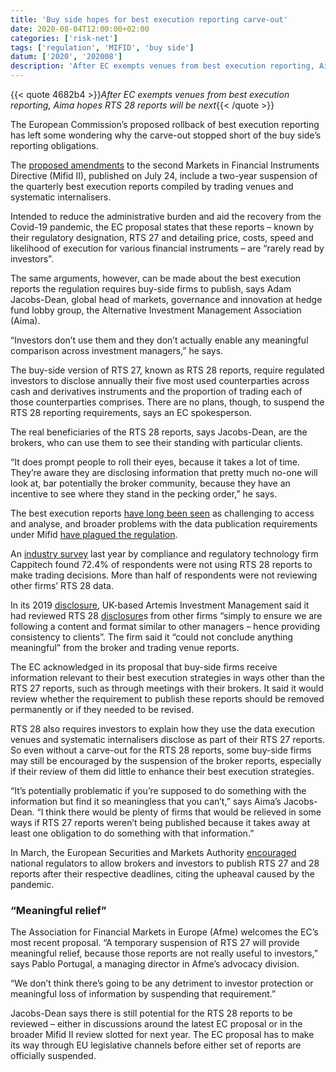 ```yaml
---
title: 'Buy side hopes for best execution reporting carve-out'
date: 2020-08-04T12:00:00+02:00
categories: ['risk-net']
tags: ['regulation', 'MIFID', 'buy side']
datum: ['2020', '202008']
description: 'After EC exempts venues from best execution reporting, Aima hopes RTS 28 reports will be next'
---
```


{{< quote 4682b4 >}}_After EC exempts venues from best execution reporting, Aima hopes RTS 28 reports will be next_{{< /quote >}}

The European Commission’s proposed rollback of best execution reporting has left some wondering why the carve-out stopped short of the buy side’s reporting obligations.

The [proposed amendments](https://ec.europa.eu/finance/docs/law/200724-mifid-review-proposal_en.pdf) to the second Markets in Financial Instruments Directive (Mifid II), published on July 24, include a two-year suspension of the quarterly best execution reports compiled by trading venues and systematic internalisers.

Intended to reduce the administrative burden and aid the recovery from the Covid-19 pandemic, the EC proposal states that these reports – known by their regulatory designation, RTS 27 and detailing price, costs, speed and likelihood of execution for various financial instruments – are “rarely read by investors”.

The same arguments, however, can be made about the best execution reports the regulation requires buy-side firms to publish, says Adam Jacobs-Dean, global head of markets, governance and innovation at hedge fund lobby group, the Alternative Investment Management Association (Aima).

“Investors don’t use them and they don’t actually enable any meaningful comparison across investment managers,” he says.

The buy-side version of RTS 27, known as RTS 28 reports, require regulated investors to disclose annually their five most used counterparties across cash and derivatives instruments and the proportion of trading each of those counterparties comprises. There are no plans, though, to suspend the RTS 28 reporting requirements, says an EC spokesperson.

The real beneficiaries of the RTS 28 reports, says Jacobs-Dean, are the brokers, who can use them to see their standing with particular clients.

“It does prompt people to roll their eyes, because it takes a lot of time. They’re aware they are disclosing information that pretty much no-one will look at, bar potentially the broker community, because they have an incentive to see where they stand in the pecking order,” he says.

The best execution reports [have long been seen](https://www.risk.net/derivatives/6302776/investors-bemoan-mifid-ii-best-ex-failings) as challenging to access and analyse, and broader problems with the data publication requirements under Mifid [have plagued the regulation](https://www.risk.net/regulation/7649641/improving-mifid-post-trade-transparency-splits-markets).

An [industry survey](https://cdn2.hubspot.net/hubfs/4718200/Cappitech%20MiFID%20II%20&%20Best%20Execution%20Industry%20Survey.pdf) last year by compliance and regulatory technology firm Cappitech found 72.4% of respondents were not using RTS 28 reports to make trading decisions. More than half of respondents were not reviewing other firms’ RTS 28 data.

In its 2019 [disclosure](https://www.artemisfunds.com/en/gbr/adviser/resources/rts-28-execution-venues), UK-based Artemis Investment Management said it had reviewed RTS 28 [disclosure](https://www.artemisfunds.com/en/gbr/adviser/resources/rts-28-execution-venues)s from other firms “simply to ensure we are following a content and format similar to other managers – hence providing consistency to clients”. The firm said it “could not conclude anything meaningful” from the broker and trading venue reports.

The EC acknowledged in its proposal that buy-side firms receive information relevant to their best execution strategies in ways other than the RTS 27 reports, such as through meetings with their brokers. It said it would review whether the requirement to publish these reports should be removed permanently or if they needed to be revised.

RTS 28 also requires investors to explain how they use the data execution venues and systematic internalisers disclose as part of their RTS 27 reports. So even without a carve-out for the RTS 28 reports, some buy-side firms may still be encouraged by the suspension of the broker reports, especially if their review of them did little to enhance their best execution strategies.

“It’s potentially problematic if you’re supposed to do something with the information but find it so meaningless that you can’t,” says Aima’s Jacobs-Dean. “I think there would be plenty of firms that would be relieved in some ways if RTS 27 reports weren’t being published because it takes away at least one obligation to do something with that information.”

In March, the European Securities and Markets Authority [encouraged](https://www.esma.europa.eu/sites/default/files/library/esma35-36-1919_esma_statement_on_covid-19_and_best_execution_reports.pdf) national regulators to allow brokers and investors to publish RTS 27 and 28 reports after their respective deadlines, citing the upheaval caused by the pandemic.

### “Meaningful relief”

The Association for Financial Markets in Europe (Afme) welcomes the EC’s most recent proposal. “A temporary suspension of RTS 27 will provide meaningful relief, because those reports are not really useful to investors,” says Pablo Portugal, a managing director in Afme’s advocacy division.

“We don’t think there’s going to be any detriment to investor protection or meaningful loss of information by suspending that requirement.”

Jacobs-Dean says there is still potential for the RTS 28 reports to be reviewed – either in discussions around the latest EC proposal or in the broader Mifid II review slotted for next year. The EC proposal has to make its way through EU legislative channels before either set of reports are officially suspended.

